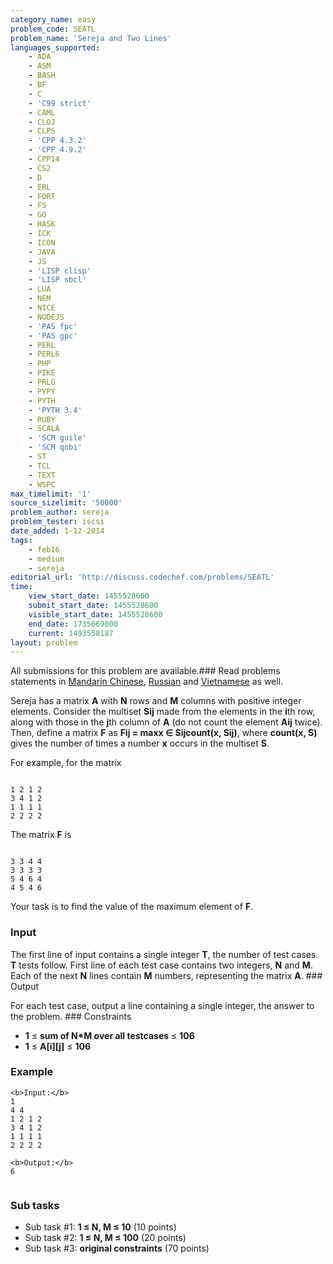 ```yaml
---
category_name: easy
problem_code: SEATL
problem_name: 'Sereja and Two Lines'
languages_supported:
    - ADA
    - ASM
    - BASH
    - BF
    - C
    - 'C99 strict'
    - CAML
    - CLOJ
    - CLPS
    - 'CPP 4.3.2'
    - 'CPP 4.9.2'
    - CPP14
    - CS2
    - D
    - ERL
    - FORT
    - FS
    - GO
    - HASK
    - ICK
    - ICON
    - JAVA
    - JS
    - 'LISP clisp'
    - 'LISP sbcl'
    - LUA
    - NEM
    - NICE
    - NODEJS
    - 'PAS fpc'
    - 'PAS gpc'
    - PERL
    - PERL6
    - PHP
    - PIKE
    - PRLG
    - PYPY
    - PYTH
    - 'PYTH 3.4'
    - RUBY
    - SCALA
    - 'SCM guile'
    - 'SCM qobi'
    - ST
    - TCL
    - TEXT
    - WSPC
max_timelimit: '1'
source_sizelimit: '50000'
problem_author: sereja
problem_tester: iscsi
date_added: 1-12-2014
tags:
    - feb16
    - medium
    - sereja
editorial_url: 'http://discuss.codechef.com/problems/SEATL'
time:
    view_start_date: 1455528600
    submit_start_date: 1455528600
    visible_start_date: 1455528600
    end_date: 1735669800
    current: 1493558187
layout: problem
---
```

All submissions for this problem are available.###  Read problems statements in [Mandarin Chinese](http://www.codechef.com/download/translated/FEB16/mandarin/SEATL.pdf), [Russian](http://www.codechef.com/download/translated/FEB16/russian/SEATL.pdf) and [Vietnamese](http://www.codechef.com/download/translated/FEB16/vietnamese/SEATL.pdf) as well.

Sereja has a matrix **A** with **N** rows and **M** columns with positive integer elements. Consider the multiset **Sij** made from the elements in the **i**th row, along with those in the **j**th column of **A** (do not count the element **Aij** twice). Then, define a matrix **F** as **Fij = maxx ∈ Sijcount(x, Sij)**, where **count(x, S)** gives the number of times a number **x** occurs in the multiset **S**.

For example, for the matrix

```

1 2 1 2
3 4 1 2
1 1 1 1
2 2 2 2

```
The matrix **F** is

```

3 3 4 4
3 3 3 3
5 4 6 4
4 5 4 6

```
Your task is to find the value of the maximum element of **F**.

### Input

The first line of input contains a single integer **T**, the number of test cases. **T** tests follow. First line of each test case contains two integers, **N** and **M**. Each of the next **N** lines contain **M** numbers, representing the matrix **A**. ### Output

For each test case, output a line containing a single integer, the answer to the problem. ### Constraints

- **1** ≤ **sum of N\*M over all testcases** ≤ **106**
- **1** ≤  **A\[i\]\[j\]**  ≤ **106**

### Example

```
<b>Input:</b>
1
4 4
1 2 1 2
3 4 1 2
1 1 1 1
2 2 2 2

<b>Output:</b>
6


```
### Sub tasks

- Sub task #1: **1 ≤ N, M ≤ 10** (10 points)
- Sub task #2: **1 ≤ N, M ≤ 100** (20 points)
- Sub task #3: **original constraints** (70 points)
